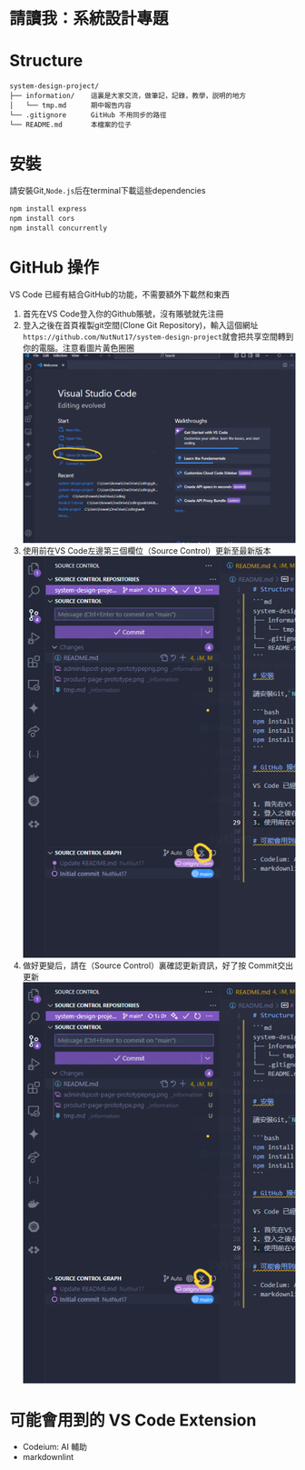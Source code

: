 # 請讀我：系統設計專題

# Structure

```md
system-design-project/
├── information/    這裏是大家交流，做筆記，記錄，教學，説明的地方
│   └── tmp.md      期中報告内容
└── .gitignore      GitHub 不用同步的路徑
└── README.md       本檔案的位子
```

# 安裝

請安裝Git,`Node.js`后在terminal下載這些dependencies

```bash
npm install express
npm install cors
npm install concurrently
```

# GitHub 操作

VS Code 已經有結合GitHub的功能，不需要額外下載然和東西

1. 首先在VS Code登入你的Github賬號，沒有賬號就先注冊
2. 登入之後在首頁複製git空間(Clone Git Repository)，輸入這個網址`https://github.com/NutNut17/system-design-project`就會把共享空間轉到你的電腦。注意看圖片黃色圈圈 ![img1](_information\tut_img1.png)
3. 使用前在VS Code左邊第三個欄位（Source Control）更新至最新版本 ![img2](_information\tut_img2.png)
4. 做好更變后，請在（Source Control）裏確認更新資訊，好了按 Commit交出更新
![img3](_information\tut_img2.png)

# 可能會用到的 VS Code Extension

- Codeium: AI 輔助
- markdownlint
